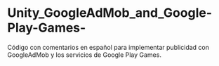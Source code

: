 # Unity_GoogleAdMob_and_Google-Play-Games-
Código con comentarios en español para implementar publicidad con GoogleAdMob y los servicios de Google Play Games.
